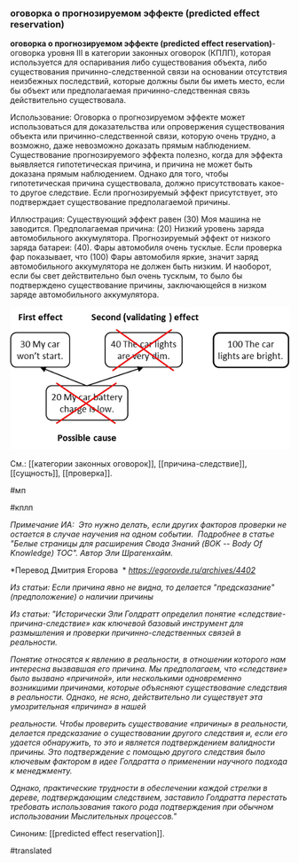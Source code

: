 ### оговорка о прогнозируемом эффекте (predicted effect reservation)

**оговорка о прогнозируемом эффекте (predicted effect reservation)**- оговорка уровня III в категории законных оговорок (КПЛП), которая используется для оспаривания либо существования объекта, либо существования причинно-следственной связи на основании отсутствия неизбежных последствий, которые должны были бы иметь место, если бы объект или предполагаемая причинно-следственная связь действительно существовала.

Использование: Оговорка о прогнозируемом эффекте может использоваться для доказательства или опровержения существования объекта или причинно-следственной связи, которую очень трудно, а возможно, даже невозможно доказать прямым наблюдением. Существование прогнозируемого эффекта полезно, когда для эффекта выявляется гипотетическая причина, и причина не может быть доказана прямым наблюдением. Однако для того, чтобы гипотетическая причина существовала, должно присутствовать какое-то другое следствие. Если прогнозируемый эффект присутствует, это подтверждает существование предполагаемой причины.

Иллюстрация: Существующий эффект равен (30) Моя машина не заводится. Предполагаемая причина: (20) Низкий уровень заряда автомобильного аккумулятора. Прогнозируемый эффект от низкого заряда батареи: (40). Фары автомобиля очень тусклые. Если проверка фар показывает, что (100) Фары автомобиля яркие, значит заряд автомобильного аккумулятора не должен быть низким. И наоборот, если бы свет действительно был очень тусклым, то было бы подтверждено существование причины, заключающейся в низком заряде автомобильного аккумулятора.

![](images/image102.png)

См.: [[категории законных оговорок]], [[причина-следствие]], [[сущность]], [[проверка]].

#мп

#кплп

*Примечание ИА:  Это нужно делать, если других факторов проверки не остается в случае научения на одном событии.  Подробнее в статье "Белые страницы для расширения Свода Знаний (BOK -- Body Of Knowledge) ТОС". Автор Эли Шрагенхайм.*

*Перевод Дмитрия Егорова  * *https://egorovde.ru/archives/4402*

*Из статьи: Если причина явно не видна, то делается "предсказание" (предположение) о наличии причины*

*Из статьи: "Исторически Эли Голдратт определил понятие «следствие-причина-следствие» как ключевой базовый инструмент для размышления и проверки причинно-следственных связей в реальности.*

*Понятие относятся к явлению в реальности, в отношении которого нам интересна вызвавшая его причина. Мы предполагаем, что «следствие» было вызвано «причиной», или несколькими одновременно возникшими причинами, которые объясняют существование следствия в реальности. Однако, не ясно, действительно ли существует эта умозрительная «причина» в нашей*

*реальности. Чтобы проверить существование «причины» в реальности, делается предсказание о существовании другого следствия и, если его удается обнаружить, то это и является подтверждением валидности причины. Это подтверждение с помощью другого следствия было ключевым фактором в идее Голдратта о применении научного подхода к менеджменту.*

*Однако, практические трудности в обеспечении каждой стрелки в дереве, подтверждающим следствием, заставило Голдратта перестать требовать использования такого рода подтверждения при обычном использовании Мыслительных процессов."*

Синоним: [[predicted effect reservation]].

#translated
